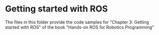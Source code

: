# Getting started with ROS

The files in this folder provide the code samples for "Chapter 3: Getting started with ROS" of the book "Hands-on ROS for Robotics Programming"
